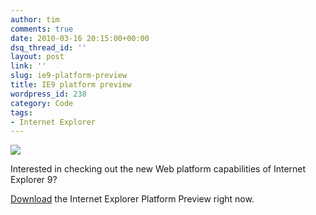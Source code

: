 ```yaml
---
author: tim
comments: true
date: 2010-03-16 20:15:00+00:00
dsq_thread_id: ''
layout: post
link: ''
slug: ie9-platform-preview
title: IE9 platform preview
wordpress_id: 238
category: Code
tags:
- Internet Explorer
---
```


[![](http://www.blogcdn.com/www.switched.com/media/2009/11/ie9scribble.jpg)](http://www.blogcdn.com/www.switched.com/media/2009/11/ie9scribble.jpg)

Interested in checking out the new Web platform capabilities of Internet
Explorer 9?

[Download](http://ie.microsoft.com/testdrive/info/ThankYou/Default.html) the
Internet Explorer Platform Preview right now.
